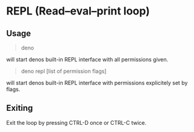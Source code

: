 # REPL (Read–eval–print loop)

## Usage

> deno

will start denos built-in REPL interface with all permissions given.

> deno repl [list of permission flags]

will start denos built-in REPL interface with permissions explicitely set by flags.

## Exiting

Exit the loop by pressing CTRL-D once or CTRL-C twice.
